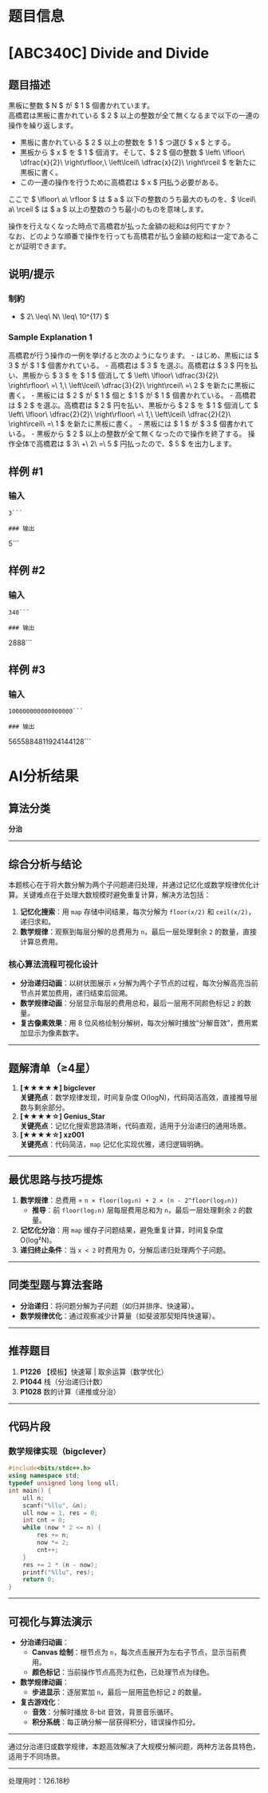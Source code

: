 # 题目信息

# [ABC340C] Divide and Divide

## 题目描述

[problemUrl]: https://atcoder.jp/contests/abc340/tasks/abc340_c

黒板に整数 $ N $ が $ 1 $ 個書かれています。  
 高橋君は黒板に書かれている $ 2 $ 以上の整数が全て無くなるまで以下の一連の操作を繰り返します。

- 黒板に書かれている $ 2 $ 以上の整数を $ 1 $ つ選び $ x $ とする。
- 黒板から $ x $ を $ 1 $ 個消す。そして、$ 2 $ 個の整数 $ \left\ \lfloor\ \dfrac{x}{2}\ \right\rfloor,\ \left\lceil\ \dfrac{x}{2}\ \right\rceil $ を新たに黒板に書く。
- この一連の操作を行うために高橋君は $ x $ 円払う必要がある。
 
ここで $ \lfloor\ a\ \rfloor $ は $ a $ 以下の整数のうち最大のものを、$ \lceil\ a\ \rceil $ は $ a $ 以上の整数のうち最小のものを意味します。

操作を行えなくなった時点で高橋君が払った金額の総和は何円ですか？  
 なお、どのような順番で操作を行っても高橋君が払う金額の総和は一定であることが証明できます。

## 说明/提示

### 制約

- $ 2\ \leq\ N\ \leq\ 10^{17} $
 
### Sample Explanation 1

高橋君が行う操作の一例を挙げると次のようになります。 - はじめ、黒板には $ 3 $ が $ 1 $ 個書かれている。 - 高橋君は $ 3 $ を選ぶ。高橋君は $ 3 $ 円を払い、黒板から $ 3 $ を $ 1 $ 個消して $ \left\ \lfloor\ \dfrac{3}{2}\ \right\rfloor\ =\ 1,\ \left\lceil\ \dfrac{3}{2}\ \right\rceil\ =\ 2 $ を新たに黒板に書く。 - 黒板には $ 2 $ が $ 1 $ 個と $ 1 $ が $ 1 $ 個書かれている。 - 高橋君は $ 2 $ を選ぶ。高橋君は $ 2 $ 円を払い、黒板から $ 2 $ を $ 1 $ 個消して $ \left\ \lfloor\ \dfrac{2}{2}\ \right\rfloor\ =\ 1,\ \left\lceil\ \dfrac{2}{2}\ \right\rceil\ =\ 1 $ を新たに黒板に書く。 - 黒板には $ 1 $ が $ 3 $ 個書かれている。 - 黒板から $ 2 $ 以上の整数が全て無くなったので操作を終了する。 操作全体で高橋君は $ 3\ +\ 2\ =\ 5 $ 円払ったので、$ 5 $ を出力します。

## 样例 #1

### 输入

```
3```

### 输出

```
5```

## 样例 #2

### 输入

```
340```

### 输出

```
2888```

## 样例 #3

### 输入

```
100000000000000000```

### 输出

```
5655884811924144128```

# AI分析结果



## 算法分类
**分治**

---

## 综合分析与结论
本题核心在于将大数分解为两个子问题递归处理，并通过记忆化或数学规律优化计算。关键难点在于处理大数规模时避免重复计算，解决方法包括：
1. **记忆化搜索**：用 `map` 存储中间结果，每次分解为 `floor(x/2)` 和 `ceil(x/2)`，递归求和。
2. **数学规律**：观察到每层分解的总费用为 `n`，最后一层处理剩余 `2` 的数量，直接计算总费用。

### 核心算法流程可视化设计
- **分治递归动画**：以树状图展示 `x` 分解为两个子节点的过程，每次分解高亮当前节点并累加费用，递归结束后回溯。
- **数学规律动画**：分层显示每层的费用总和，最后一层用不同颜色标记 `2` 的数量。
- **复古像素效果**：用 8 位风格绘制分解树，每次分解时播放“分解音效”，费用累加显示为像素数字。

---

## 题解清单（≥4星）
1. **[★★★★★] bigclever**  
   **关键亮点**：数学规律发现，时间复杂度 O(logN)，代码简洁高效，直接推导层数与剩余部分。
2. **[★★★★☆] Genius_Star**  
   **关键亮点**：记忆化搜索思路清晰，代码直观，适用于分治递归的通用场景。
3. **[★★★★☆] xz001**  
   **关键亮点**：代码简洁，`map` 记忆化实现优雅，递归逻辑明确。

---

## 最优思路与技巧提炼
1. **数学规律**：总费用 = `n × floor(log₂n) + 2 × (n - 2^floor(log₂n))`  
   - **推导**：前 `floor(log₂n)` 层每层费用总和为 `n`，最后一层处理剩余 `2` 的数量。
2. **记忆化分治**：用 `map` 缓存子问题结果，避免重复计算，时间复杂度 O(log²N)。
3. **递归终止条件**：当 `x < 2` 时费用为 0，分解后递归处理两个子问题。

---

## 同类型题与算法套路
- **分治递归**：将问题分解为子问题（如归并排序、快速幂）。
- **数学规律优化**：通过观察减少计算量（如斐波那契矩阵快速幂）。

---

## 推荐题目
1. **P1226** 【模板】快速幂 | 取余运算（数学优化）
2. **P1044** 栈（分治递归计数）
3. **P1028** 数的计算（递推或分治）

---

## 代码片段
### 数学规律实现（bigclever）
```cpp
#include<bits/stdc++.h>
using namespace std;
typedef unsigned long long ull;
int main() {
    ull n;
    scanf("%llu", &n);
    ull now = 1, res = 0;
    int cnt = 0;
    while (now * 2 <= n) {
        res += n;
        now *= 2;
        cnt++;
    }
    res += 2 * (n - now);
    printf("%llu", res);
    return 0;
}
```

---

## 可视化与算法演示
- **分治递归动画**：  
  - **Canvas 绘制**：根节点为 `n`，每次点击展开为左右子节点，显示当前费用。
  - **颜色标记**：当前操作节点高亮为红色，已处理节点为绿色。
- **数学规律动画**：  
  - **步进显示**：逐层累加 `n`，最后一层用蓝色标记 `2` 的数量。
- **复古游戏化**：  
  - **音效**：分解时播放 8-bit 音效，背景音乐循环。
  - **积分系统**：每正确分解一层获得积分，错误操作扣分。

---

通过分治递归或数学规律，本题高效解决了大规模分解问题，两种方法各具特色，适用于不同场景。

---
处理用时：126.18秒
